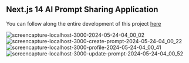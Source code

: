 ## Next.js 14 AI Prompt Sharing Application
You can follow along the entire development of this project <a href="https://www.youtube.com/watch?v=wm5gMKuwSYk" target="_blank">here</a>

![screencapture-localhost-3000-2024-05-24-04_00_02](https://github.com/TathataHY/promptopia/assets/86846618/d72684f1-6152-46b0-bb8a-9c40a0ede7e4)
![screencapture-localhost-3000-create-prompt-2024-05-24-04_00_22](https://github.com/TathataHY/promptopia/assets/86846618/e442c7ab-81f3-4f7b-bab7-d004590b6d22)
![screencapture-localhost-3000-profile-2024-05-24-04_00_41](https://github.com/TathataHY/promptopia/assets/86846618/9e214572-553e-4a9d-8bf4-ed4186575677)
![screencapture-localhost-3000-update-prompt-2024-05-24-04_00_52](https://github.com/TathataHY/promptopia/assets/86846618/8a52cec1-9004-48ef-a15b-255f97b69cea)
